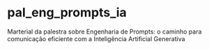 # pal_eng_prompts_ia
Marterial da palestra sobre Engenharia de Prompts: o caminho para comunicação eficiente com a Inteligência Artificial Generativa
